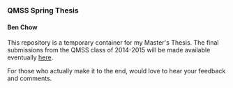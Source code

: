 ### QMSS Spring Thesis

#### Ben Chow ####

This repository is a temporary container for my Master's Thesis. The final submissions from the QMSS class of 2014-2015 will be made available eventually <a href="http://qmss.columbia.edu/thesis-titles/" target="_blank">here</a>.

For those who actually make it to the end, would love to hear your feedback and comments.